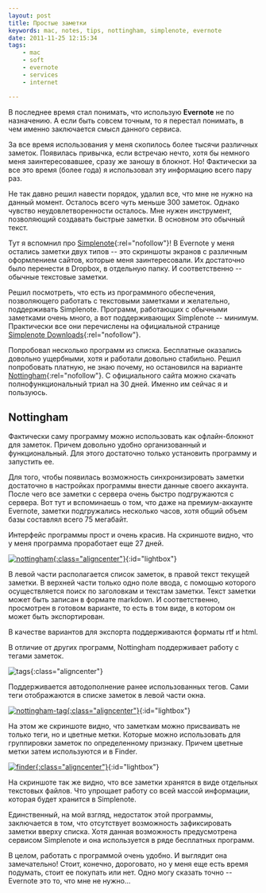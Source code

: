 ```yaml
---
layout: post
title: Простые заметки
keywords: mac, notes, tips, nottingham, simplenote, evernote
date: 2011-11-25 12:15:34
tags:
    - mac
    - soft
    - evernote
    - services
    - internet

---
```


В последнее время стал понимать, что использую **Evernote** не по назначению. А если быть
совсем точным, то я перестал понимать, в чем именно заключается смысл данного сервиса.

За все время использования у меня скопилось более тысячи различных заметок. Появилась
привычка, если встречаю нечто, хотя бы немного меня заинтересовавшее, сразу же заношу в
блокнот. Но! Фактически за все это время (более года) я использовал эту информацию всего
пару раз. 

Не так давно решил навести порядок, удалил все, что мне не нужно на данный момент.
Осталось всего чуть меньше 300 заметок. Однако чувство неудовлетворенности осталось. Мне
нужен инструмент, позволяющий создавать быстрые заметки. В основном это обычный текст. 

Тут я вспомнил про [Simplenote][]{:rel="nofollow"}! В Evernote у меня остались заметки
двух типов -- это скриншоты экранов с различным оформлением сайтов, которые меня
заинтересовали. Их достаточно было перенести в Dropbox, в отдельную папку. И
соответственно -- обычные текстовые заметки.

[Simplenote]: http://simplenoteapp.com/
    "Simplenote"

Решил посмотреть, что есть из программного обеспечения, позволяющего работать с текстовыми
заметками и желательно, поддерживать Simplenote. Программ, работающих с обычными заметками
очень много, а вот поддерживающих Simplenote -- минимум. Практически все они перечислены
на официальной странице [Simplenote Downloads][]{:rel="nofollow"}.

[Simplenote Downloads]: http://simplenoteapp.com/downloads/
    "Simplenote Downloads"

Попробовал несколько программ из списка. Бесплатные оказались довольно ущербными, хотя и
работали довольно стабильно. Решил попробовать платную, не знаю почему, но остановился на
варианте [Nottingham][]{:rel="nofollow"}. С официального сайта можно скачать
полнофункциональный триал на 30 дней. Именно им сейчас я и пользуюсь.

[Nottingham]: http://clickontyler.com/nottingham/
    "An elegant notepad for your Mac"

## Nottingham

Фактически саму программу можно использовать как офлайн-блокнот для заметок. Причем
довольно удобно организованный и функциональный. Для этого достаточно только установить
программу и запустить ее.

Для того, чтобы появилась возможность синхронизировать заметки достаточно в настройках
программы внести данные своего аккаунта. После чего все заметки с сервера очень быстро
подгружаются с сервера. Вот тут и вспоминаешь о том, что даже на премиум-аккаунте
Evernote, заметки подгружались несколько часов, хотя общий объем базы составлял всего 75
мегабайт.

Интерфейс программы прост и очень красив. На скриншоте видно, что у меня программа
проработает еще 27 дней. 

[![nottingham][]{:class="aligncenter"}](http://static.juev.ru/2011/11/nottingham.png){:id="lightbox"}

[nottingham]: http://static.juev.ru/2011/11/nottingham-th.jpg

В левой части располагается список заметок, в правой текст текущей заметки. В верхней
части только одно поле ввода, с помощью которого осуществляется поиск по заголовкам и
текстам заметки. Текст заметки может быть записан в формате markdown. И соответственно,
просмотрен в готовом варианте, то есть в том виде, в котором он может быть экспортирован.

В качестве вариантов для экспорта поддерживаются форматы rtf и html.

В отличие от других программ, Nottingham поддерживает работу с тегами заметок. 

![tags](http://static.juev.ru/2011/11/tags.png){:class="aligncenter"}

Поддерживается автодополнение ранее использованных тегов. Сами теги отображаются в списке
заметок в левой части окна.

[![nottingham-tag][]{:class="aligncenter"}](http://static.juev.ru/2011/11/nottingham-tag.png){:id="lightbox"}

[nottingham-tag]: http://static.juev.ru/2011/11/nottingham-tag-th.jpg

На этом же скриншоте видно, что заметкам можно присваивать не только теги, но и цветные
метки. Которые можно использовать для группировки заметок по определенному признаку.
Причем цветные метки затем используются и в Finder.

[![finder][]{:class="aligncenter"}](http://static.juev.ru/2011/11/finder.png){:id="lightbox"}

[finder]: http://static.juev.ru/2011/11/finder-th.jpg

На скриншоте так же видно, что все заметки хранятся в виде отдельных текстовых файлов. Что
упрощает работу со всей массой информации, которая будет хранится в Simplenote.

Единственный, на мой взгляд, недостаток этой программы, заключается в том, что отсутствует
возможность зафиксировать заметки вверху списка. Хотя данная возможность предусмотрена
сервисом Simplenote и она используется в ряде бесплатных программ.

В целом, работать с программой очень удобно. И выглядит она замечательно! Стоит, конечно,
дороговато, но у меня еще есть время подумать, стоит ее покупать или нет. Одно могу
сказать точно -- Evernote это то, что мне не нужно...
